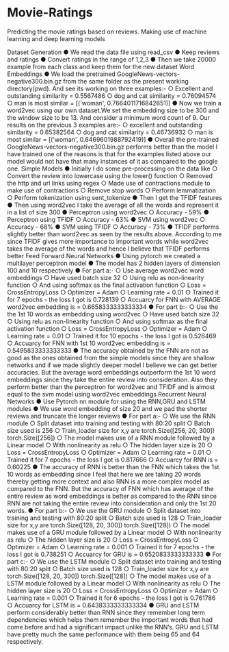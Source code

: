 # Movie-Ratings
Predicting the movie ratings based on reviews. Making use of machine learning and deep learning models

Dataset Generation
● We read the data file using read_csv
● Keep reviews and ratings
● Convert ratings in the range of 1,2,3
● Then we take 20000 example from each class and keep them for the new dataset
Word Embeddings
● We load the pretrained GoogleNews-vectors-negative300.bin.gz from the same
folder as the present working directory(pwd). And see its working on three
examples:-
○ Excellent and outstanding similarity = 0.5567486
○ dog and cat similarity = 0.76094574
○ man is most similar = [('woman', 0.7664011716842651)]
● Now we train a word2vec using our own dataset.We set the embedding size to be
300 and the window size to be 13. And consider a minimum word count of 9. Our
results on the previous 3 examples are:-
○ excellent and outstanding similarity = 0.65382564
○ dog and cat similarity = 0.46736932
○ man is most similar = [('woman', 0.6469601988792419)]
● Overall the pre-trained GoogleNews-vectors-negative300.bin.gz performs better than
the model I have trained one of the reasons is that for the examples listed above our
model would not have that many instances of it as compared to the google one.
Simple Models
● Initially I do some pre-processing on the data like
○ Convert the review into lowercase using the lower() function
○ Removed the http and url links using regex
○ Made use of contractions module to make use of contractions
○ Remove stop words
○ Perform lemmatization
○ Perform tokenization using sent_tokenize
● Then I get the TFIDF features
● Then using word2vec I take the average of all the words and represent it in a list of
size 300
● Perceptron using word2vec
○ Accuracy - 59%
● Perceptron using TFIDF
○ Accuracy - 63%
● SVM using word2vec
○ Accuracy - 68%
● SVM using TFIDF
○ Accuracy - 73%
● TFIDF performs slightly better than word2vec as seen by the results above.
According to me since TFIDF gives more importance to important words while
word2vec takes the average of the words and hence I believe that TFIDF performs
better
Feed Forward Neural Networks
● Using pytorch we created a multilayer perceptron model
● The model has 2 hidden layers of dimension 100 and 10 respectively
● For part a:-
○ Use average word2vec word embeddings
○ Have used batch size 32
○ Using relu as non-linearity function
○ And using softmax as the final activation function
○ Loss = CrossEntropyLoss
○ Optimizer = Adam
○ Learning rate = 0.01
○ Trained it for 7 epochs - the loss I got is 0.728139
○ Accuarcy for FNN with AVERAGE word2vec embedding is =
0.6658333333333334
● For part b:-
○ Use the the 1st 10 words as embedding using word2vec
○ Have used batch size 32
○ Using relu as non-linearity function
○ And using softmax as the final activation function
○ Loss = CrossEntropyLoss
○ Optimizer = Adam
○ Learning rate = 0.01
○ Trained it for 10 epochs - the loss I got is 0.526469
○ Accuarcy for FNN with 1st 10 word2vec embedding is = 0.5495833333333333
● The accuracy obtained by the FNN are not as good as the ones obtained from the simple
models since they are shallow networks and if we made slightly deeper model I believe
we can get better accuracies. But the average word embeddings outperform the 1st 10
word embeddings since they take the entire review into consideration. Also they perform
better than the perceptron for word2vec and TFIDF and is almost equal to the svm model
using word2vec embeddings
Recurrent Neural Networks
● Use Pytorch nn module for using the RNN,GRU and LSTM modules
● We use word embedding of size 20 and we pad the shorter reviews and truncate the
longer reviews
● For part a:-
○ We use the RNN module
○ Split dataset into training and testing with 80:20 split
○ Batch size used is 256
○ Train_loader size for x,y are torch.Size([256, 20, 300]) torch.Size([256])
○ The model makes use of a RNN module followed by a Linear model
○ With nonlinearity as relu
○ The hidden layer size is 20
○ Loss = CrossEntropyLoss
○ Optimizer = Adam
○ Learning rate = 0.01
○ Trained it for 7 epochs - the loss I got is 0.817666
○ Accuarcy for RNN is = 0.60225
● The accuracy of RNN is better than the FNN which takes the 1st 10 words as embedding
since I feel that here we are taking 20 words thereby getting more context and also RNN
is a more complex model as compared to the FNN. But the accuracy of FNN which has
average of the entire review as word embeddings is better as compared to the RNN
since RNN are not taking the entire review into consideration and only the 1st 20 words.
● For part b:-
○ We use the GRU module
○ Split dataset into training and testing with 80:20 split
○ Batch size used is 128
○ Train_loader size for x,y are torch.Size([128, 20, 300]) torch.Size([128])
○ The model makes use of a GRU module followed by a Linear model
○ With nonlinearity as relu
○ The hidden layer size is 20
○ Loss = CrossEntropyLoss
○ Optimizer = Adam
○ Learning rate = 0.001
○ Trained it for 7 epochs - the loss I got is 0.738251
○ Accuarcy for GRU is = 0.6520833333333333
● For part c:-
○ We use the LSTM module
○ Split dataset into training and testing with 80:20 split
○ Batch size used is 128
○ Train_loader size for x,y are torch.Size([128, 20, 300]) torch.Size([128])
○ The model makes use of a LSTM module followed by a Linear model
○ With nonlinearity as relu
○ The hidden layer size is 20
○ Loss = CrossEntropyLoss
○ Optimizer = Adam
○ Learning rate = 0.001
○ Trained it for 6 epochs - the loss I got is 0.761786
○ Accuarcy for LSTM is = 0.6438333333333334
● GRU and LSTM perform considerably better than RNN since they remember long term
dependencies which helps them remember the important words that had come before
and had a significant impact unlike the RNN’s. GRU and LSTM have pretty much the
same performance with them being 65 and 64 respectively.
